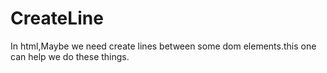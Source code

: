 # CreateLine
In html,Maybe we need create lines between some dom elements.this one can help we do these things.
